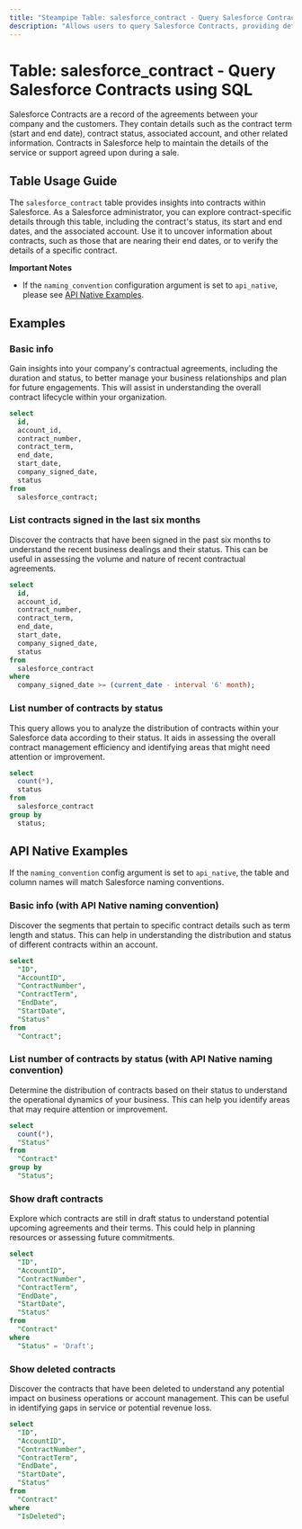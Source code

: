 ```yaml
---
title: "Steampipe Table: salesforce_contract - Query Salesforce Contracts using SQL"
description: "Allows users to query Salesforce Contracts, providing details about contracts, including their status, start and end dates, associated accounts, and other related information."
---
```


# Table: salesforce_contract - Query Salesforce Contracts using SQL

Salesforce Contracts are a record of the agreements between your company and the customers. They contain details such as the contract term (start and end date), contract status, associated account, and other related information. Contracts in Salesforce help to maintain the details of the service or support agreed upon during a sale.

## Table Usage Guide

The `salesforce_contract` table provides insights into contracts within Salesforce. As a Salesforce administrator, you can explore contract-specific details through this table, including the contract's status, its start and end dates, and the associated account. Use it to uncover information about contracts, such as those that are nearing their end dates, or to verify the details of a specific contract.

**Important Notes**
- If the `naming_convention` configuration argument is set to `api_native`, please see [API Native Examples](https://hub.steampipe.io/plugins/turbot/salesforce/tables/salesforce_account#api_native_examples).

## Examples

### Basic info
Gain insights into your company's contractual agreements, including the duration and status, to better manage your business relationships and plan for future engagements. This will assist in understanding the overall contract lifecycle within your organization.

```sql
select
  id,
  account_id,
  contract_number,
  contract_term,
  end_date,
  start_date,
  company_signed_date,
  status
from
  salesforce_contract;
```

### List contracts signed in the last six months
Discover the contracts that have been signed in the past six months to understand the recent business dealings and their status. This can be useful in assessing the volume and nature of recent contractual agreements.

```sql
select
  id,
  account_id,
  contract_number,
  contract_term,
  end_date,
  start_date,
  company_signed_date,
  status
from
  salesforce_contract
where
  company_signed_date >= (current_date - interval '6' month);
```

### List number of contracts by status
This query allows you to analyze the distribution of contracts within your Salesforce data according to their status. It aids in assessing the overall contract management efficiency and identifying areas that might need attention or improvement.

```sql
select
  count(*),
  status
from
  salesforce_contract
group by
  status;
```

## API Native Examples

If the `naming_convention` config argument is set to `api_native`, the table and column names will match Salesforce naming conventions.

### Basic info (with API Native naming convention)
Discover the segments that pertain to specific contract details such as term length and status. This can help in understanding the distribution and status of different contracts within an account.

```sql
select
  "ID",
  "AccountID",
  "ContractNumber",
  "ContractTerm",
  "EndDate",
  "StartDate",
  "Status"
from
  "Contract";
```

### List number of contracts by status (with API Native naming convention)
Determine the distribution of contracts based on their status to understand the operational dynamics of your business. This can help you identify areas that may require attention or improvement.

```sql
select
  count(*),
  "Status"
from
  "Contract"
group by
  "Status";
```

### Show draft contracts
Explore which contracts are still in draft status to understand potential upcoming agreements and their terms. This could help in planning resources or assessing future commitments.

```sql
select
  "ID",
  "AccountID",
  "ContractNumber",
  "ContractTerm",
  "EndDate",
  "StartDate",
  "Status"
from
  "Contract"
where
  "Status" = 'Draft';
```

### Show deleted contracts
Discover the contracts that have been deleted to understand any potential impact on business operations or account management. This can be useful in identifying gaps in service or potential revenue loss.

```sql
select
  "ID",
  "AccountID",
  "ContractNumber",
  "ContractTerm",
  "EndDate",
  "StartDate",
  "Status"
from
  "Contract"
where
  "IsDeleted";
```
